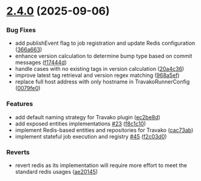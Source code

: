 # [2.4.0](https://github.com/arkitik/travako/compare/v2.3.4...v2.4.0) (2025-09-06)


### Bug Fixes

* add publishEvent flag to job registration and update Redis configuration ([366a663](https://github.com/arkitik/travako/commit/366a663b6a63cde31644d561ef3df27b845fb5e9))
* enhance version calculation to determine bump type based on commit messages ([f17444d](https://github.com/arkitik/travako/commit/f17444d2aafea255b493dba1dc7d668d3462f1e1))
* handle cases with no existing tags in version calculation ([20a4c36](https://github.com/arkitik/travako/commit/20a4c3633d8ab32aad99b9eded6f31d613a1f815))
* improve latest tag retrieval and version regex matching ([968a5ef](https://github.com/arkitik/travako/commit/968a5ef0342b9bac78751ec777113ad6e8b62c20))
* replace full host address with only hostname in TravakoRunnerConfig ([0079fe0](https://github.com/arkitik/travako/commit/0079fe02580fbfc3ebc03a0b7264afb2ff615996))


### Features

* add default naming strategy for Travako plugin ([ec2be8d](https://github.com/arkitik/travako/commit/ec2be8d427b354b9376b2f69c8b4cbbddb6c6114))
* add exposed entities implementations [#23](https://github.com/arkitik/travako/issues/23) ([f8c1c10](https://github.com/arkitik/travako/commit/f8c1c108abc11492527e87cbae77d7aa038275fa))
* implement Redis-based entities and repositories for Travako ([cac73ab](https://github.com/arkitik/travako/commit/cac73ab80f0e4965615a2e6bb2f729378b24681a))
* implement stateful job execution and registry [#45](https://github.com/arkitik/travako/issues/45) ([f2c03d0](https://github.com/arkitik/travako/commit/f2c03d0eeeec65fee1f6107a57bdf15e1690fa15))


### Reverts

* revert redis as its implementation will require more effort to meet the standard redis usages ([ae20145](https://github.com/arkitik/travako/commit/ae20145ed6824f0b693384429be0131e8db1184a))
